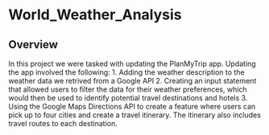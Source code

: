 # World_Weather_Analysis
## Overview
In this project we were tasked with updating the PlanMyTrip app. Updating the app involved the following:
    1. Adding the weather description to the weather data we retrived from a Google API
    2. Creating an input statement that allowed users to filter the data for their weather preferences, which would then be used to identify potential travel destinations and hotels
    3. Using the Google Maps Directions API to create a feature where users can pick up to four cities and create a travel itinerary. The itinerary also includes travel routes to each destination.